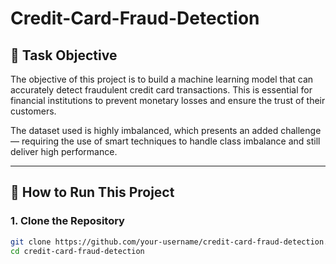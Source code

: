 # Credit-Card-Fraud-Detection

## 📌 Task Objective

The objective of this project is to build a machine learning model that can accurately detect fraudulent credit card transactions. This is essential for financial institutions to prevent monetary losses and ensure the trust of their customers.

The dataset used is highly imbalanced, which presents an added challenge — requiring the use of smart techniques to handle class imbalance and still deliver high performance.

---

## 🚀 How to Run This Project

### 1. Clone the Repository

```bash
git clone https://github.com/your-username/credit-card-fraud-detection.git
cd credit-card-fraud-detection
